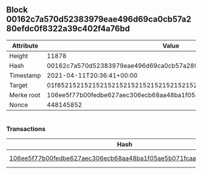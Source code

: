 ## Block 00162c7a570d52383979eae496d69ca0cb57a280efdc0f8322a39c402f4a76bd

Attribute | Value
--- | ---
Height | 11878
Hash | 00162c7a570d52383979eae496d69ca0cb57a280efdc0f8322a39c402f4a76bd
Timestamp | 2021-04-11T20:36:41+00:00
Target | 01f8521521521521521521521521521521521521521521521521521521521521
Merke root | 106ee5f77b00fedbe627aec306ecb68aa48ba1f05ae5b071fcaacd848c48f818
Nonce | 448145852

```

```

### Transactions

Hash | Amount
--- | ---
[106ee5f77b00fedbe627aec306ecb68aa48ba1f05ae5b071fcaacd848c48f818](106ee5f77b00fedbe627aec306ecb68aa48ba1f05ae5b071fcaacd848c48f818.md) | 10.00000000 SKEPTI 
